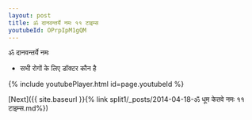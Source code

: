 ```yaml
---
layout: post
title: ॐ दानवन्तर्ये नमः ११ टाइम्स
youtubeId: OPrpIpM1gQM
---
```

 
 
 ॐ दानवन्तर्ये नमः  
 
 -  सभी रोगों के लिए डॉक्टर कौन है 
 
  
 
  
 
 
 
 
 
 


{% include youtubePlayer.html id=page.youtubeId %}
 
[Next]({{ site.baseurl }}{% link  split1/_posts/2014-04-18-ॐ धूम केतवे नमः ११ टाइम्स.md%})
 

